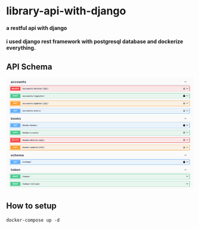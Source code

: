 # library-api-with-django

#### a restful api with django

#### i used django rest framework with postgresql database and dockerize everything.

## API Schema

![Schemas Image](images/doc.png)

## How to setup
```
docker-compose up -d
```
